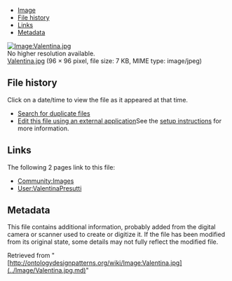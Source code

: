 * [Image](../Image/Valentina.jpg.md#file)
* [File history](../Image/Valentina.jpg.md#filehistory)
* [Links](../Image/Valentina.jpg.md#filelinks)
* [Metadata](../Image/Valentina.jpg.md#metadata)

[![Image:Valentina.jpg](../../../images/8/88/Valentina.jpg)](../../../images/8/88/Valentina.jpg)  
No higher resolution available.  
[Valentina.jpg](../../../images/8/88/Valentina.jpg)‎ (96 × 96 pixel, file size: 7 KB, MIME type: image/jpeg)

## File history

Click on a date/time to view the file as it appeared at that time.



  
* [Search for duplicate files](http://ontologydesignpatterns.org/wiki/Special:FileDuplicateSearch/Valentina.jpg "Special:FileDuplicateSearch/Valentina.jpg")
* [Edit this file using an external application](http://ontologydesignpatterns.org/wiki/index.php?title=Image:Valentina.jpg&action=edit&externaledit=true&mode=file "Image:Valentina.jpg")See the [setup instructions](http://www.mediawiki.org/wiki/Manual:External_editors "http://www.mediawiki.org/wiki/Manual:External_editors") for more information.

## Links



The following 2 pages link to this file:


* [Community:Images](../Community/Images.md "Community:Images")
* [User:ValentinaPresutti](../User/ValentinaPresutti.md "User:ValentinaPresutti")

## Metadata


This file contains additional information, probably added from the digital camera or scanner used to create or digitize it.
If the file has been modified from its original state, some details may not fully reflect the modified file.




Retrieved from "[http://ontologydesignpatterns.org/wiki/Image:Valentina.jpg](../Image/Valentina.jpg.md)"